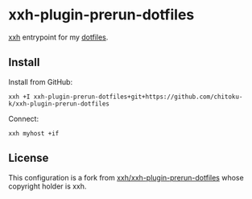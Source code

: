 # xxh-plugin-prerun-dotfiles

[xxh][] entrypoint for my [dotfiles][].

## Install

Install from GitHub:

```
xxh +I xxh-plugin-prerun-dotfiles+git+https://github.com/chitoku-k/xxh-plugin-prerun-dotfiles
```

Connect:

```
xxh myhost +if
```

## License

This configuration is a fork from [xxh/xxh-plugin-prerun-dotfiles][] whose
copyright holder is xxh.

[xxh]: https://github.com/xxh/xxh
[dotfiles]: https://github.com/chitoku-k/dotfiles
[xxh/xxh-plugin-prerun-dotfiles]: https://github.com/xxh/xxh-plugin-prerun-dotfiles
